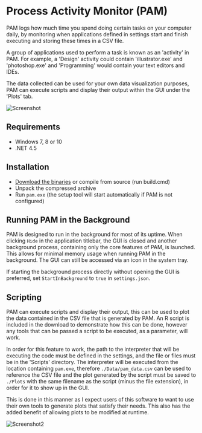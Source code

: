 ﻿Process Activity  Monitor (PAM)
===============================

PAM logs how much time you spend doing certain tasks on your computer daily, by monitoring when applications defined in settings start and finish executing and storing these times in a CSV file.  

A group of applications used to perform a task is known as an 'activity' in PAM.
For example, a 'Design' activity could contain 'illustrator.exe' and 'photoshop.exe' and 'Programming' would contain your text editors and IDEs.

The data collected can be used for your own data visualization purposes, PAM can execute scripts and display their output within the GUI under the 'Plots' tab.

![Screenshot](http://i.imgur.com/hfsuPdD.png)

## Requirements

* Windows 7, 8 or 10
* .NET 4.5

## Installation

* [Download the binaries](https://github.com/stillwwater/pam/releases) or compile from source (run build.cmd)
* Unpack the compressed archive
* Run `pam.exe` (the setup tool will start automatically if PAM is not configured)

## Running PAM in the Background

PAM is designed to run in the background for most of its uptime. When clicking `Hide` in the application titlebar, the GUI is closed and another background process, containing only the core features of PAM, is launched. This allows for minimal memory usage when running PAM in the background. The GUI can still be accessed via an icon in the system tray.

If starting the background process directly without opening the GUI is preferred, set `StartInBackground` to `true` in `settings.json`.

## Scripting

PAM can execute scripts and display their output, this can be used to plot the data contained in the CSV file that is generated by PAM. An R script is included in the download to demonstrate how this can be done, however any tools that can be passed a script to be executed, as a parameter, will work.

In order for this feature to work, the path to the interpreter that will be executing the code must be defined in the settings, and the file or files must be in the 'Scripts' directory. The interpreter will be executed from the location containing `pam.exe`, therefore `./Data/pam_data.csv` can be used to reference the CSV file and the plot generated by the script must be saved to `./Plots` with the same filename as the script (minus the file extension), in order for it to show up in the GUI.

This is done in this manner as I expect users of this software to want to use their own tools to generate plots that satisfy their needs. This also has the added benefit of allowing plots to be modified at runtime.

![Screenshot2](http://i.imgur.com/bhgu85g.png)